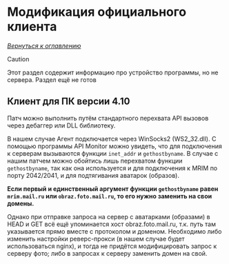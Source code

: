 # Модификация официального клиента

_[Вернуться к оглавлению](readme.md)_

> [!CAUTION]
> Этот раздел содержит информацию про устройство программы, но не сервера. Раздел ещё не готов 

## Клиент для ПК версии 4.10

Патч можно выполнить путём стандартного перехвата API вызовов через дебаггер или DLL библиотеку. 

В нашем случае Агент подключается через WinSocks2 (WS2_32.dll). С помощью программы API Monitor можно увидеть, что для подключения к серверам вызываются функции `inet_addr` и `gethostbyname`. В случае с нашим патчем можно обойтись лишь перехватом функции `gethostbyname`, так как она используется и для подключения к MRIM по порту 2042/2041, и для подтягивания аватарок (образов). 

**Если первый и единственный аргумент функции `gethostbyname` равен `mrim.mail.ru` или `obraz.foto.mail.ru`, то его нужно заменить на свои домены.**

Однако при отправке запроса на сервер с аватарками (образами) в HEAD и GET всё ещё упоминается хост obraz.foto.mail.ru, т.к. путь там указывается прямо вместе с протоколом и доменом. Необходимо либо изменить настройки реверс-прокси (в нашем случае будет использоваться nginx), и тогда не придётся модифицировать запрос к серверу фото; либо в запросах к серверу заменить домен на свой.